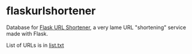 # flaskurlshortener
Database for [Flask URL Shortener](https://flaskurlshortener.ajlee.repl.co), a very lame URL "shortening" service made with Flask.

List of URLs is in [list.txt](https://github.com/ajlee2006/flaskurlshortener/blob/main/list.txt)
